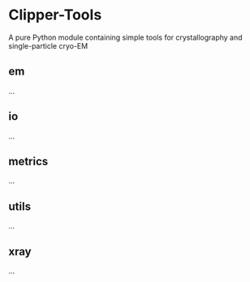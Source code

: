 # Clipper-Tools
A pure Python module containing simple tools for crystallography and single-particle cryo-EM

## em 
...

## io
...

## metrics
...

## utils
...

## xray
...
